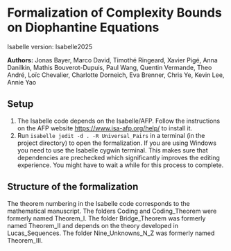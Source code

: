 # Formalization of Complexity Bounds on Diophantine Equations

Isabelle version: Isabelle2025

**Authors:** Jonas Bayer, Marco David, Timothé Ringeard, Xavier Pigé, Anna Danilkin, Mathis Bouverot-Dupuis, Paul Wang, Quentin Vermande, Theo André, Loïc Chevalier, Charlotte Dorneich, Eva Brenner, Chris Ye, Kevin Lee, Annie Yao

## Setup 
1. The Isabelle code depends on the Isabelle/AFP. Follow the instructions on the AFP website https://www.isa-afp.org/help/ to install it. 
2. Run `isabelle jedit -d . -R Universal_Pairs` in a terminal (in the project directory) to open the formalization. If you are using Windows you need to use the Isabelle cygwin terminal. This makes sure that dependencies are prechecked which significantly improves the editing experience. You might have to wait a while for this process to complete. 

## Structure of the formalization
The theorem numbering in the Isabelle code corresponds to the mathematical manuscript.
The folders Coding and Coding\_Theorem were formerly named Theorem\_I.
The folder Bridge\_Theorem was formerly named Theorem\_II and depends on the theory developed in Lucas\_Sequences.
The folder Nine_Unknowns\_N\_Z was formerly named Theorem\_III.